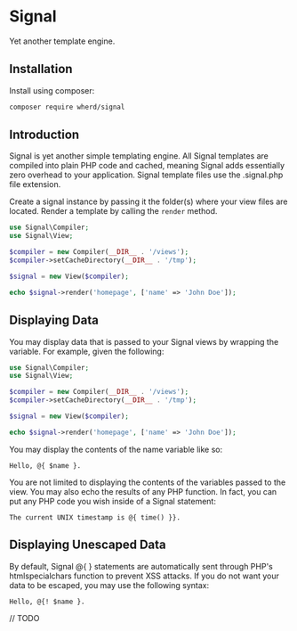 # Signal

Yet another template engine.

## Installation

Install using composer:

```bash
composer require wherd/signal
```

## Introduction

Signal is yet another simple templating engine. All Signal templates are compiled into plain PHP code and cached, meaning Signal adds essentially zero overhead to your application. Signal template files use the .signal.php file extension.

Create a signal instance by passing it the folder(s) where your view files are located. Render a template by calling the `render` method.

```php
use Signal\Compiler;
use Signal\View;

$compiler = new Compiler(__DIR__ . '/views');
$compiler->setCacheDirectory(__DIR__ . '/tmp');

$signal = new View($compiler);

echo $signal->render('homepage', ['name' => 'John Doe']);
```

## Displaying Data
You may display data that is passed to your Signal views by wrapping the variable. For example, given the following:

```php
use Signal\Compiler;
use Signal\View;

$compiler = new Compiler(__DIR__ . '/views');
$compiler->setCacheDirectory(__DIR__ . '/tmp');

$signal = new View($compiler);

echo $signal->render('homepage', ['name' => 'John Doe']);
```

You may display the contents of the name variable like so:

`Hello, @{ $name }.`

You are not limited to displaying the contents of the variables passed to the view. You may also echo the results of any PHP function. In fact, you can put any PHP code you wish inside of a Signal statement:

`The current UNIX timestamp is @{ time() }}.`

## Displaying Unescaped Data

By default, Signal @{ } statements are automatically sent through PHP's htmlspecialchars function to prevent XSS attacks. If you do not want your data to be escaped, you may use the following syntax:

`Hello, @{! $name }.`

// TODO